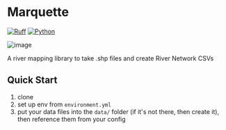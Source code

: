 # Marquette
[![Ruff](https://img.shields.io/endpoint?url=https://raw.githubusercontent.com/astral-sh/ruff/main/assets/badge/v2.json)](https://github.com/astral-sh/ruff)
[![Python](https://img.shields.io/pypi/pyversions/msmhelper)]()

![image](https://github.com/taddyb/marquette/assets/16233925/4a7b8745-7576-4150-bf4a-9469d44a9425)

A river mapping library to take .shp files and create River Network CSVs

## Quick Start
1. clone
2. set up env from `environment.yml`
3. put your data files into the `data/` folder (if it's not there, then create it), then reference them from your config

